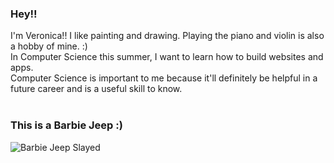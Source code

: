 ### Hey!!
I'm Veronica!!
I like painting and drawing. Playing the piano and violin is also a hobby of mine. :)<br>
In Computer Science this summer, I want to learn how to build websites and apps.<br>
Computer Science is important to me because it'll definitely be helpful in a future career and is a useful skill to know.<br>
<br>
### This is a Barbie Jeep :)
![Barbie Jeep Slayed](https://i5.walmartimages.com/asr/8654e989-085f-44f0-925d-a1076c2e90b6_1.06ac8cbccbdd7363755a6e66e448dc80.jpeg?odnHeight=612&odnWidth=612&odnBg=FFFFFF)
<!--
**veronica-gao/veronica-gao** is a ✨ _special_ ✨ repository because its `README.md` (this file) appears on your GitHub profile.

Here are some ideas to get you started:

- 🔭 I’m currently working on ...
- 🌱 I’m currently learning ...
- 👯 I’m looking to collaborate on ...
- 🤔 I’m looking for help with ...
- 💬 Ask me about ...
- 📫 How to reach me: ...
- 😄 Pronouns: ...
- ⚡ Fun fact: ...
-->
